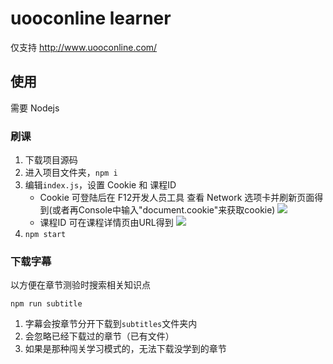 # uooconline learner
仅支持 http://www.uooconline.com/

## 使用
需要 Nodejs

### 刷课
1. 下载项目源码
2. 进入项目文件夹，`npm i`
3. 编辑`index.js`，设置 Cookie 和 课程ID
	- Cookie 可登陆后在 F12开发人员工具 查看 Network 选项卡并刷新页面得到(或者再Console中输入"document.cookie"来获取cookie)
	![](https://i.loli.net/2018/11/03/5bdd197e657e9.png)
	-  课程ID 可在课程详情页由URL得到
	![](https://i.loli.net/2018/11/03/5bdd197e6b77a.png)
4. `npm start`

### 下载字幕
以方便在章节测验时搜索相关知识点

```
npm run subtitle
```

1. 字幕会按章节分开下载到`subtitles`文件夹内
2. 会忽略已经下载过的章节（已有文件）
3. 如果是那种闯关学习模式的，无法下载没学到的章节
